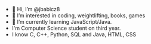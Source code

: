 - 👋 Hi, I’m @jbabicz8
- 👀 I’m interested in coding, weightlifting, books, games
- 🌱 I’m currently learning JavaScript/Java.
- I'm Computer Science student on third year.
- I know C, C++, Python, SQL and Java, HTML, CSS

<!---
Rhoss1/Rhoss1 is a ✨ special ✨ repository because its `README.md` (this file) appears on your GitHub profile.
You can click the Preview link to take a look at your changes.
--->
